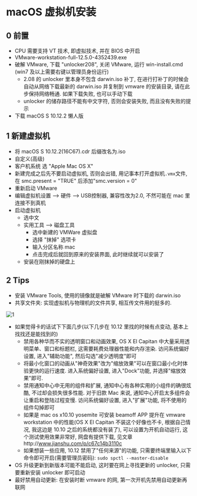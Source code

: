 # macOS 虚拟机安装

## 0 前置

* CPU 需要支持 VT 技术, 即虚拟技术, 并在 BIOS 中开启
* VMware-workstation-full-12.5.0-4352439.exe
* 破解 VMware, 下载 "unlocker208", 关闭 VMware, 运行 win-install.cmd (win7 及以上需要右键以管理员身份运行)
    * 2.08 的 unlocker 里本身不包含 darwin.iso 补丁, 在进行打补丁的时候会自动从网络下载最新的 darwin.iso 并复制到 vmware 的安装目录, 请在此步保持网络畅通. 如果下载失败, 也可以手动下载
    * unlocker 的储存路径不能有中文字符, 否则会安装失败, 而且没有失败的提示
* 下载 macOS S 10.12.2 懒人版

## 1 新建虚拟机

* 将 macOS S 10.12.2(16C67).cdr 后缀改名为.iso
* 自定义(高级)
* 客户机系统 选 "Apple Mac OS X"
* 新建完成之后先不要启动虚拟机, 否则会出错, 用记事本打开虚拟机`.vmx`文件, 在 smc.present = "TRUE" 后添加"smc.version = 0"
* 重新启动 VMware
* 编辑虚拟机设置 --> 硬件 --> USB控制器, 兼容性改为2.0, 不然可能在 mac 里连接不到真机
* 启动虚拟机
    * 选中文
    * 实用工具 --> 磁盘工具
        * 选中新建的 VMWare 虚拟盘
        * 选择 "抹掉" 选项卡
        * 输入分区名称 mac
        * 点击完成后就回到原来的安装界面, 此时继续就可以安装了
    * 安装在刚抹掉的硬盘上

## 2 Tips

* 安装 VMware Tools, 使用的镜像就是破解 VMware 时下载的 darwin.iso
* 共享文件夹: 实现虚拟机与物理机的文件共享, 相互传文件用的挺多的.

![1](1.jpg)

* 如果觉得卡的话试下下面几步(以下几步在 10.12 里找的时候有点变动, 基本上找找还是能找到的)
    * 禁用各种华而不实的透明窗口和动画效果, OS X El Capitan 中大量采用透明菜单、窗口和标题栏, 这需要耗费处理器性能和内存渲染. 访问系统偏好设置, 进入"辅助功能", 然后勾选"减少透明度"即可
    * 将最小化窗口的动画从"神奇效果"改为"缩放效果"可以在窗口最小化时体验更快的运行速度. 进入系统偏好设置, 进入"Dock"功能, 并选择"缩放效果"即可.
    * 禁用通知中心中无用的组件和扩展, 通知中心有各种实用的小组件的确很炫酷, 不过却会损失很多性能. 对于旧款 Mac 来说, 通知中心开启太多组件会让重启和登陆过程变慢. 访问系统偏好设置, 进入"扩展"功能, 将不使用的组件勾掉即可
    * 如果是 mac os x10.10 yosemite 可安装 beamoff APP 提升在 vmware workstation 中的性能(OS X El Capitan 不装这个好像也不卡, 根据自己情况, 我这边是 10.10 之后的系统都没有装了), 可以设置为开机自动运行, 这个测试使用效果非常好, 网盘有提供下载, 见文章http://www.jianshu.com/p/c67c14b3110c
    * 如果想装一些应用, 10.12 禁用了"任何来源"的功能, 只需要终端里输入以下命令即可开启(需要管理员密码): `sudo spctl --master-disable`
* OS 升级更新到新版本可能不能启动, 这时要在网上寻找更新的 unlocker, 只需要重新安装 unlocker 即可启动
* 最好禁用自动更新: 在安装时断 vmware 的网, 第一次开机先禁用自动更新再联网
